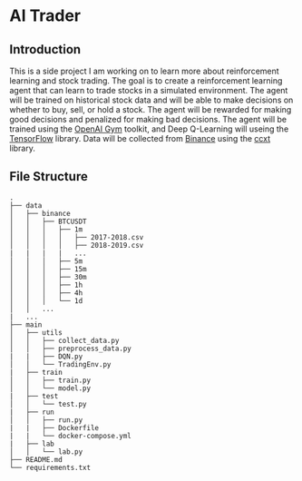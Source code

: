 <!--
 * @Author: hibana2077 hibana2077@gmaill.com
 * @Date: 2023-05-31 09:37:37
 * @LastEditors: hibana2077 hibana2077@gmaill.com
 * @LastEditTime: 2023-05-31 10:14:58
 * @FilePath: /AI_Trader/README.md
 * @Description: 这是默认设置,请设置`customMade`, 打开koroFileHeader查看配置 进行设置: https://github.com/OBKoro1/koro1FileHeader/wiki/%E9%85%8D%E7%BD%AE
-->
# AI Trader

## Introduction

This is a side project I am working on to learn more about reinforcement learning and stock trading. The goal is to create a reinforcement learning agent that can learn to trade stocks in a simulated environment. The agent will be trained on historical stock data and will be able to make decisions on whether to buy, sell, or hold a stock. The agent will be rewarded for making good decisions and penalized for making bad decisions. The agent will be trained using the [OpenAI Gym](https://gym.openai.com/) toolkit, and Deep Q-Learning will useing the [TensorFlow](https://www.tensorflow.org/) library. Data will be collected from [Binance](https://www.binance.com/en) using the [ccxt](https://github.com/ccxt/ccxt) library.

## File Structure

```
.
├── data
│   ├── binance
│   │   ├── BTCUSDT
│   │   │   ├── 1m
│   │   │   │   ├── 2017-2018.csv
│   │   │   │   ├── 2018-2019.csv
|   |   |   |   ...
│   │   │   ├── 5m
│   │   │   ├── 15m
│   │   │   ├── 30m
│   │   │   ├── 1h
│   │   │   ├── 4h
│   │   │   └── 1d
│   │   ...
|   ...
├── main
│   ├── utils
│   │   ├── collect_data.py
│   │   ├── preprocess_data.py
|   |   ├── DQN.py
│   │   └── TradingEnv.py
|   ├── train
│   │   ├── train.py
│   │   └── model.py
|   ├── test
│   │   └── test.py
|   ├── run
│   │   ├── run.py
|   |   ├── Dockerfile
|   |   └── docker-compose.yml
|   ├── lab
│   │   └── lab.py
├── README.md
└── requirements.txt
```
